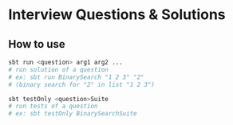 # Interview Questions & Solutions

## How to use

```bash
sbt run <question> arg1 arg2 ...
# run solution of a question
# ex: sbt run BinarySearch "1 2 3" "2"
# (binary search for "2" in list "1 2 3")

sbt testOnly <question>Suite
# run tests of a question
# ex: sbt testOnly BinarySearchSuite
```